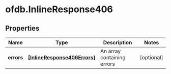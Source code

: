 # ofdb.InlineResponse406

## Properties

Name | Type | Description | Notes
------------ | ------------- | ------------- | -------------
**errors** | [**[InlineResponse406Errors]**](InlineResponse406Errors.md) | An array containing errors | [optional] 


